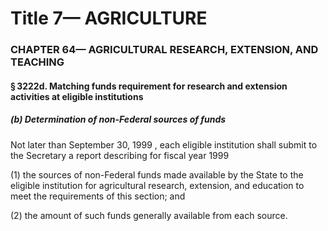 
# Title 7— AGRICULTURE
### CHAPTER 64— AGRICULTURAL RESEARCH, EXTENSION, AND TEACHING
#### § 3222d. Matching funds requirement for research and extension activities at eligible institutions
##### (b) Determination of non-Federal sources of funds

Not later than September 30, 1999 , each eligible institution shall submit to the Secretary a report describing for fiscal year 1999

(1) the sources of non-Federal funds made available by the State to the eligible institution for agricultural research, extension, and education to meet the requirements of this section; and

(2) the amount of such funds generally available from each source.
